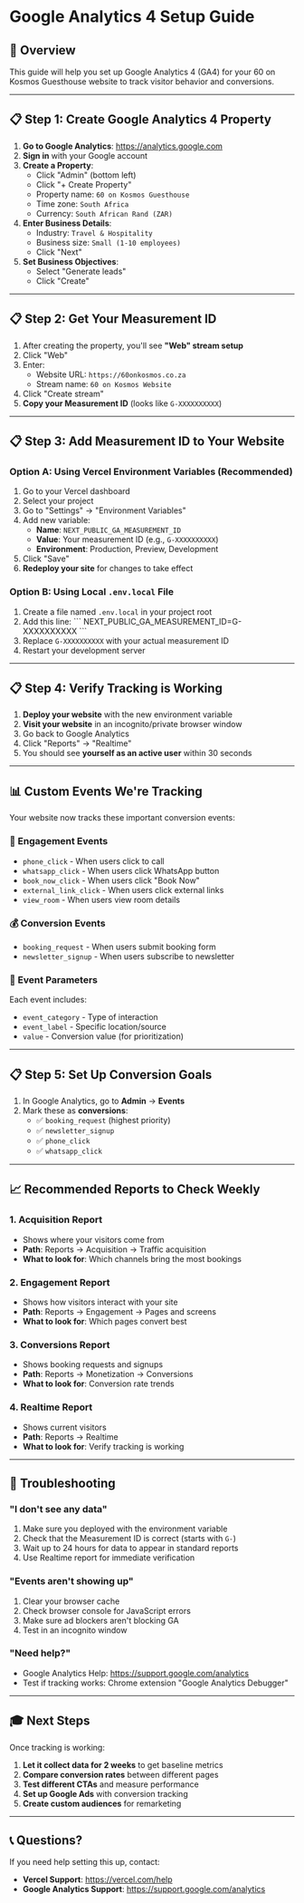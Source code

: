 # Google Analytics 4 Setup Guide

## 🎯 Overview
This guide will help you set up Google Analytics 4 (GA4) for your 60 on Kosmos Guesthouse website to track visitor behavior and conversions.

---

## 📋 Step 1: Create Google Analytics 4 Property

1. **Go to Google Analytics**: https://analytics.google.com
2. **Sign in** with your Google account
3. **Create a Property**:
   - Click "Admin" (bottom left)
   - Click "+ Create Property"
   - Property name: `60 on Kosmos Guesthouse`
   - Time zone: `South Africa`
   - Currency: `South African Rand (ZAR)`
4. **Enter Business Details**:
   - Industry: `Travel & Hospitality`
   - Business size: `Small (1-10 employees)`
   - Click "Next"
5. **Set Business Objectives**:
   - Select "Generate leads"
   - Click "Create"

---

## 📋 Step 2: Get Your Measurement ID

1. After creating the property, you'll see **"Web" stream setup**
2. Click "Web"
3. Enter:
   - Website URL: `https://60onkosmos.co.za`
   - Stream name: `60 on Kosmos Website`
4. Click "Create stream"
5. **Copy your Measurement ID** (looks like `G-XXXXXXXXXX`)

---

## 📋 Step 3: Add Measurement ID to Your Website

### Option A: Using Vercel Environment Variables (Recommended)

1. Go to your Vercel dashboard
2. Select your project
3. Go to "Settings" → "Environment Variables"
4. Add new variable:
   - **Name**: `NEXT_PUBLIC_GA_MEASUREMENT_ID`
   - **Value**: Your measurement ID (e.g., `G-XXXXXXXXXX`)
   - **Environment**: Production, Preview, Development
5. Click "Save"
6. **Redeploy your site** for changes to take effect

### Option B: Using Local `.env.local` File

1. Create a file named `.env.local` in your project root
2. Add this line:
   \`\`\`
   NEXT_PUBLIC_GA_MEASUREMENT_ID=G-XXXXXXXXXX
   \`\`\`
3. Replace `G-XXXXXXXXXX` with your actual measurement ID
4. Restart your development server

---

## 📋 Step 4: Verify Tracking is Working

1. **Deploy your website** with the new environment variable
2. **Visit your website** in an incognito/private browser window
3. Go back to Google Analytics
4. Click "Reports" → "Realtime"
5. You should see **yourself as an active user** within 30 seconds

---

## 📊 Custom Events We're Tracking

Your website now tracks these important conversion events:

### 🎯 Engagement Events
- `phone_click` - When users click to call
- `whatsapp_click` - When users click WhatsApp button
- `book_now_click` - When users click "Book Now"
- `external_link_click` - When users click external links
- `view_room` - When users view room details

### 💰 Conversion Events
- `booking_request` - When users submit booking form
- `newsletter_signup` - When users subscribe to newsletter

### 📍 Event Parameters
Each event includes:
- `event_category` - Type of interaction
- `event_label` - Specific location/source
- `value` - Conversion value (for prioritization)

---

## 📋 Step 5: Set Up Conversion Goals

1. In Google Analytics, go to **Admin** → **Events**
2. Mark these as **conversions**:
   - ✅ `booking_request` (highest priority)
   - ✅ `newsletter_signup`
   - ✅ `phone_click`
   - ✅ `whatsapp_click`

---

## 📈 Recommended Reports to Check Weekly

### 1. **Acquisition Report**
- Shows where your visitors come from
- **Path**: Reports → Acquisition → Traffic acquisition
- **What to look for**: Which channels bring the most bookings

### 2. **Engagement Report**
- Shows how visitors interact with your site
- **Path**: Reports → Engagement → Pages and screens
- **What to look for**: Which pages convert best

### 3. **Conversions Report**
- Shows booking requests and signups
- **Path**: Reports → Monetization → Conversions
- **What to look for**: Conversion rate trends

### 4. **Realtime Report**
- Shows current visitors
- **Path**: Reports → Realtime
- **What to look for**: Verify tracking is working

---

## 🔧 Troubleshooting

### "I don't see any data"
1. Make sure you deployed with the environment variable
2. Check that the Measurement ID is correct (starts with `G-`)
3. Wait up to 24 hours for data to appear in standard reports
4. Use Realtime report for immediate verification

### "Events aren't showing up"
1. Clear your browser cache
2. Check browser console for JavaScript errors
3. Make sure ad blockers aren't blocking GA
4. Test in an incognito window

### "Need help?"
- Google Analytics Help: https://support.google.com/analytics
- Test if tracking works: Chrome extension "Google Analytics Debugger"

---

## 🎓 Next Steps

Once tracking is working:
1. **Let it collect data for 2 weeks** to get baseline metrics
2. **Compare conversion rates** between different pages
3. **Test different CTAs** and measure performance
4. **Set up Google Ads** with conversion tracking
5. **Create custom audiences** for remarketing

---

## 📞 Questions?

If you need help setting this up, contact:
- **Vercel Support**: https://vercel.com/help
- **Google Analytics Support**: https://support.google.com/analytics
